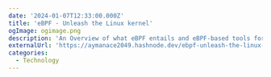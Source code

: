 ```yaml
---
date: '2024-01-07T12:33:00.000Z'
title: 'eBPF - Unleash the Linux kernel'
ogImage: ogimage.png
description: 'An Overview of what eBPF entails and eBPF-based tools for tracing, security and observability'
externalUrl: 'https://aymanace2049.hashnode.dev/ebpf-unleash-the-linux-kernel'
categories:
  - Technology
---
```

